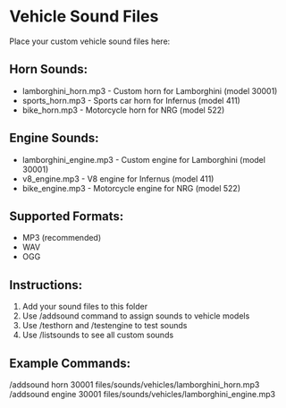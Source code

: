 # Vehicle Sound Files

Place your custom vehicle sound files here:

## Horn Sounds:
- lamborghini_horn.mp3 - Custom horn for Lamborghini (model 30001)
- sports_horn.mp3 - Sports car horn for Infernus (model 411)
- bike_horn.mp3 - Motorcycle horn for NRG (model 522)

## Engine Sounds:
- lamborghini_engine.mp3 - Custom engine for Lamborghini (model 30001)
- v8_engine.mp3 - V8 engine for Infernus (model 411)
- bike_engine.mp3 - Motorcycle engine for NRG (model 522)

## Supported Formats:
- MP3 (recommended)
- WAV
- OGG

## Instructions:
1. Add your sound files to this folder
2. Use /addsound command to assign sounds to vehicle models
3. Use /testhorn and /testengine to test sounds
4. Use /listsounds to see all custom sounds

## Example Commands:
/addsound horn 30001 files/sounds/vehicles/lamborghini_horn.mp3
/addsound engine 30001 files/sounds/vehicles/lamborghini_engine.mp3
